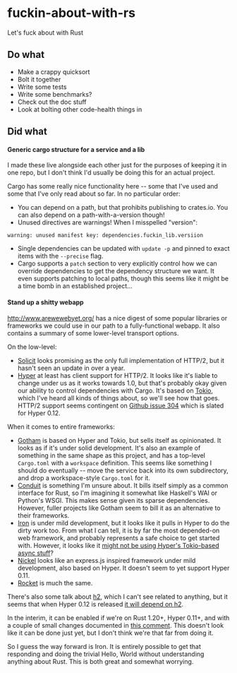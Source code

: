 # fuckin-about-with-rs
Let's fuck about with Rust

## Do what
 * Make a crappy quicksort
 * Bolt it together
 * Write some tests
 * Write some benchmarks?
 * Check out the doc stuff
 * Look at bolting other code-health things in

## Did what

#### Generic cargo structure for a service and a lib

I made these live alongside each other just for the purposes of keeping it in
one repo, but I don't think I'd usually be doing this for an actual project.

Cargo has some really nice functionality here -- some that I've used and some
that I've only read about so far. In no particular order:

 * You can depend on a path, but that prohibits publishing to crates.io. You can
   also depend on a path-with-a-version though!
 * Unused directives are warnings! When I misspelled "version":
 ```
 warning: unused manifest key: dependencies.fuckin_lib.versiion
 ```
 * Single dependencies can be updated with `update -p` and pinned to exact
   items with the `--precise` flag.
 * Cargo supports a `patch` section to very explicitly control how we can
   override dependencies to get the dependency structure we want. It even
   supports patching to local paths, though this seems like it might be a time
   bomb in an established project...

#### Stand up a shitty webapp

http://www.arewewebyet.org/ has a nice digest of some popular libraries or
frameworks we could use in our path to a fully-functional webapp. It also
contains a summary of some lower-level transport options.

On the low-level:
* [Solicit](https://github.com/mlalic/solicit) looks promising as the only full
  implementation of HTTP/2, but it hasn't seen an update in over a year.
* [Hyper](https://github.com/hyperium/hyper) at least has client support for
  HTTP/2. It looks like it's liable to change under us as it works towards 1.0,
  but that's probably okay given our ability to control dependencies with Cargo.
  It's based on [Tokio](https://github.com/tokio-rs/tokio), which I've heard all
  kinds of things about, so we'll see how that goes. HTTP/2 support seems
  contingent on [Github issue 304](https://github.com/hyperium/hyper/issues/304)
  which is slated for Hyper 0.12.

When it comes to entire frameworks:
* [Gotham](https://github.com/gotham-rs/gotham) is based on Hyper and Tokio, but
  sells itself as opinionated. It looks as if it's under solid development. It's
  also an example of something in the same shape as this project, and has a
  top-level `Cargo.toml` with a `workspace` definition. This seems like
  something I should do eventually -- move the service back into its own
  subdirectory, and drop a workspace-style `Cargo.toml` for it.
* [Conduit](https://github.com/conduit-rust/conduit) is something I'm unsure
  about. It bills itself simply as a common interface for Rust, so I'm imagining
  it somewhat like Haskell's WAI or Python's WSGI. This makes sense given its
  sparse dependencies. However, fuller projects like Gotham seem to bill it as
  an alternative to their frameworks.
* [Iron](https://github.com/iron/iron) is under mild development, but it looks
  like it pulls in Hyper to do the dirty work too. From what I can tell, it is
  by far the most depended-on web framework, and probably represents a safe
  choice to get started with. However, it looks like it
  [might not be using Hyper's Tokio-based async stuff](https://github.com/iron/iron/issues/501)?
* [Nickel](https://github.com/nickel-org/nickel.rs) looks like an express.js
  inspired framework under mild development, also based on Hyper. It doesn't
  seem to yet support Hyper 0.11.
* [Rocket](https://github.com/SergioBenitez/Rocket) is much the same.

There's also some talk about [h2](https://github.com/carllerche/h2), which I
can't see related to anything, but it seems that when Hyper 0.12 is released
[it will depend on h2](https://github.com/hyperium/hyper/issues/304#issuecomment-329264272).

In the interim, it can be enabled if we're on Rust 1.20+, Hyper 0.11+, and with
a couple of small changes documented in
[this comment](https://github.com/hyperium/hyper/issues/304#issuecomment-357338916).
This doesn't look like it can be done just yet, but I don't think we're that
far from doing it.

So I guess the way forward is Iron. It is entirely possible to get that
responding and doing the trivial Hello, World without understanding anything
about Rust. This is both great and somewhat worrying.
